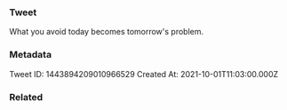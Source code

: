 ### Tweet
What you avoid today becomes tomorrow's problem.

### Metadata
Tweet ID: 1443894209010966529
Created At: 2021-10-01T11:03:00.000Z

### Related

